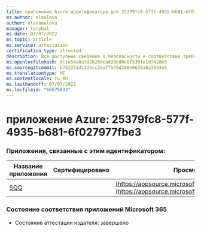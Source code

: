 ```yaml
---
title: приложение Azure идентификатора для 25379fc8-577f-4935-b681-6f027977fbe3
ms.author: elmalova
author: elenamalova
manager: tonybal
ms.date: 07/07/2022
ms.topic: article
ms.service: attestation
certification_type: attested
description: Все доступные сведения о безопасности и соответствии требованиям для 25379fc8-577f-4935-b681-6f027977fbe3.
ms.openlocfilehash: 6c1e54a8a3d2b20dcad28ed0e0f530fe1d7428e3
ms.sourcegitcommit: b752351d112ecc2ea7f539d200e6638a6a3034e5
ms.translationtype: MT
ms.contentlocale: ru-RU
ms.lasthandoff: 07/07/2022
ms.locfileid: "66675033"
---
```

# <a name="azure-app-id-25379fc8-577f-4935-b681-6f027977fbe3"></a>приложение Azure: 25379fc8-577f-4935-b681-6f027977fbe3


### <a name="apps-associated-with-this-id"></a>Приложения, связанные с этим идентификатором:
| **Название приложения** | **Сертифицировано** | **Просмотр в AppSource** |
|--------------|---------------|-----------------------|
| [SQQ](../forward/WA200002978.md) |  | [https://appsource.microsoft.com/product/office/WA200002978](https://appsource.microsoft.com/product/office/WA200002978) |

### <a name="microsoft-365-app-compliance-status"></a>Состояние соответствия приложений Microsoft 365
- Состояние аттестации издателя: завершено
